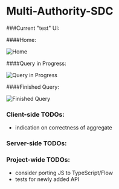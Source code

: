 # Multi-Authority-SDC

###Current "test" UI:



####Home:

![Home](https://i.imgur.com/YvbiO6X.png)



####Query in Progress:

![Query in Progress](https://i.imgur.com/KBNM1bV.png)



####Finished Query:

![Finished Query](https://i.imgur.com/c3xwK6g.png)



### Client-side TODOs:
- indication on correctness of aggregate

### Server-side TODOs:

### Project-wide TODOs:
- consider porting JS to TypeScript/Flow
- tests for newly added API